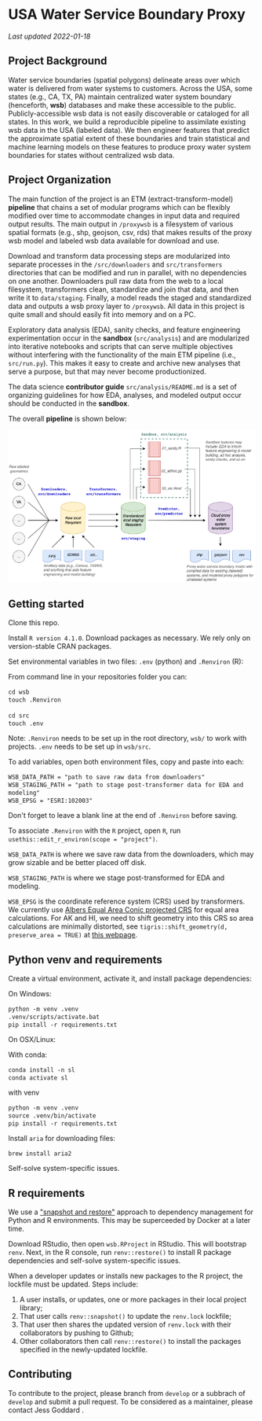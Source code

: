 # USA Water Service Boundary Proxy 

_Last updated 2022-01-18_  

## Project Background  

Water service boundaries (spatial polygons) delineate areas over which water is delivered from water systems to customers. Across the USA, some states (e.g., CA, TX, PA) maintain centralized water system boundary (henceforth, **wsb**) databases and make these accessible to the public. Publicly-accessible wsb data is not easily discoverable or cataloged for all states. In this work, we build a reproducible pipeline to assimilate existing wsb data in the USA (labeled data). We then engineer features that predict the approximate spatial extent of these boundaries and train statistical and machine learning models on these features to produce proxy water system boundaries for states without centralized wsb data.  

## Project Organization

The main function of the project is an ETM (extract-transform-model) **pipeline** that chains a set of modular programs which can be flexibly modified over time to accommodate changes in input data and required output results. The main output in `/proxywsb` is a filesystem of various spatial formats (e.g., shp, geojson, csv, rds) that makes results of the proxy wsb model and labeled wsb data available for download and use. 

Download and transform data processing steps are modularized into separate processes in the `/src/downloaders` and `src/transformers` directories that can be modified and run in parallel, with no dependencies on one another. Downloaders pull raw data from the web to a local filesystem, transformers clean, standardize and join that data, and then write it to `data/staging`. Finally, a model reads the staged and standardized data and outputs a wsb proxy layer to `/proxywsb`. All data in this project is quite small and should easily fit into memory and on a PC.   

Exploratory data analysis (EDA), sanity checks, and feature engineering experimentation occur in the **sandbox** (`src/analysis`) and are modularized into iterative notebooks and scripts that can serve multiple objectives without interfering with the functionality of the main ETM pipeline (i.e., `src/run.py`). This makes it easy to create and archive new analyses that serve a purpose, but that may never become productionized.  

The data science **contributor guide** `src/analysis/README.md` is a set of organizing guidelines for how EDA, analyses, and modeled output occur should be conducted in the **sandbox**.  

The overall **pipeline** is shown below:  

![](etc/diagram.png) 


## Getting started

Clone this repo.  

Install `R version 4.1.0`. Download packages as necessary. We rely only on version-stable CRAN packages. 

Set environmental variables in two files: `.env` (python) and `.Renviron` (R):

From command line in your repositories folder you can:

```
cd wsb
touch .Renviron

cd src
touch .env
```

Note: 
`.Renviron` needs to be set up in the root directory, `wsb/` to work with projects.
`.env` needs to be set up in `wsb/src`.

To add variables, open both environment files, copy and paste into each:


```
WSB_DATA_PATH = "path to save raw data from downloaders"
WSB_STAGING_PATH = "path to stage post-transformer data for EDA and modeling"
WSB_EPSG = "ESRI:102003"

```
Don't forget to leave a blank line at the end of `.Renviron` before saving.

To associate `.Renviron` with the `R` project, open `R`, run `usethis::edit_r_environ(scope = "project")`. 
  

`WSB_DATA_PATH` is where we save raw data from the downloaders, which may grow sizable and be better placed off disk.  

`WSB_STAGING_PATH` is where we stage post-transformed for EDA and modeling.  

`WSB_EPSG` is the coordinate reference system (CRS) used by transformers. We currently use [Albers Equal Area Conic projected CRS](https://epsg.io/102003) for equal area calculations. For AK and HI, we need to shift geometry into this CRS so area calculations are minimally distorted, see `tigris::shift_geometry(d, preserve_area = TRUE)` at [this webpage](https://walker-data.com/census-r/census-geographic-data-and-applications-in-r.html#shifting-and-rescaling-geometry-for-national-us-mapping). 


## Python venv and requirements

Create a virtual environment, activate it, and install package dependencies:  

On Windows:  

```
python -m venv .venv
.venv/scripts/activate.bat
pip install -r requirements.txt
```

On OSX/Linux:  

With conda:
```
conda install -n sl
conda activate sl
```

with venv
```
python -m venv .venv
source .venv/bin/activate
pip install -r requirements.txt
```

Install `aria` for downloading files:  

```
brew install aria2
```

Self-solve system-specific issues.  


## R requirements

We use a ["snapshot and restore"](https://environments.rstudio.com/snapshot.html) approach to dependency management for Python and R environments. This may be superceeded by Docker at a later time.  

Download RStudio, then open `wsb.RProject` in RStudio. This will bootstrap `renv`. Next, in the R console, run `renv::restore()` to install R package dependencies and self-solve system-specific issues.  

When a developer updates or installs new packages to the R project, the lockfile must be updated. Steps include:

1. A user installs, or updates, one or more packages in their local project library;  
2. That user calls `renv::snapshot()` to update the `renv.lock` lockfile;  
3. That user then shares the updated version of `renv.lock` with their collaborators by pushing to Github;  
4. Other collaborators then call `renv::restore()` to install the packages specified in the newly-updated lockfile.  


## Contributing 

To contribute to the project, please branch from `develop` or a subbrach of `develop` and submit a pull request. To be considered as a maintainer, please contact Jess Goddard <jess at gosimplelab dot com>. 
